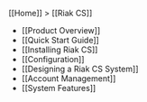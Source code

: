 [[Home]] > [[Riak CS]]

* [[Product Overview]]
* [[Quick Start Guide]]
* [[Installing Riak CS]]
* [[Configuration]]
* [[Designing a Riak CS System]]
* [[Account Management]]
* [[System Features]]


